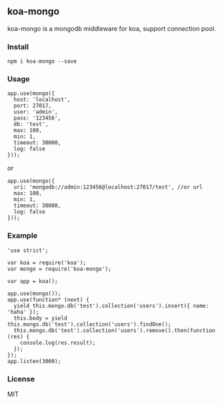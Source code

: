 ## koa-mongo

koa-mongo is a mongodb middleware for koa, support connection pool.

### Install

    npm i koa-mongo --save

### Usage

```
app.use(mongo({
  host: 'localhost',
  port: 27017,
  user: 'admin',
  pass: '123456',
  db: 'test',
  max: 100,
  min: 1,
  timeout: 30000,
  log: false
}));
```

or

```
app.use(mongo({
  uri: 'mongodb://admin:123456@localhost:27017/test', //or url
  max: 100,
  min: 1,
  timeout: 30000,
  log: false
}));
```

### Example

```
'use strict';

var koa = require('koa');
var mongo = require('koa-mongo');

var app = koa();

app.use(mongo());
app.use(function* (next) {
  yield this.mongo.db('test').collection('users').insert({ name: 'haha' });
  this.body = yield this.mongo.db('test').collection('users').findOne();
  this.mongo.db('test').collection('users').remove().then(function (res) {
    console.log(res.result);
  });
});
app.listen(3000);
```

### License

MIT
